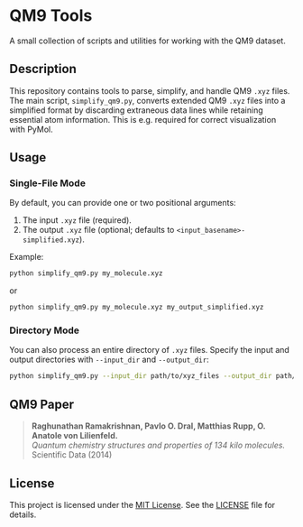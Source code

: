 # QM9 Tools

A small collection of scripts and utilities for working with the QM9 dataset.

## Description

This repository contains tools to parse, simplify, and handle QM9 `.xyz` files. The main script, `simplify_qm9.py`, converts extended QM9 `.xyz` files into a simplified format by discarding extraneous data lines while retaining essential atom information. This is e.g. required for correct visualization with PyMol.

## Usage

### Single-File Mode

By default, you can provide one or two positional arguments:
1. The input `.xyz` file (required).
2. The output `.xyz` file (optional; defaults to `<input_basename>-simplified.xyz`).

Example:
```bash
python simplify_qm9.py my_molecule.xyz
```
or
```bash
python simplify_qm9.py my_molecule.xyz my_output_simplified.xyz
```

### Directory Mode

You can also process an entire directory of `.xyz` files. Specify the input and output directories with `--input_dir` and `--output_dir`:

```bash
python simplify_qm9.py --input_dir path/to/xyz_files --output_dir path/to/simplified_files
```

## QM9 Paper

> **Raghunathan Ramakrishnan, Pavlo O. Dral, Matthias Rupp, O. Anatole von Lilienfeld.**  
> *Quantum chemistry structures and properties of 134 kilo molecules.*  
> Scientific Data (2014)

## License

This project is licensed under the [MIT License](LICENSE). See the [LICENSE](LICENSE) file for details.
